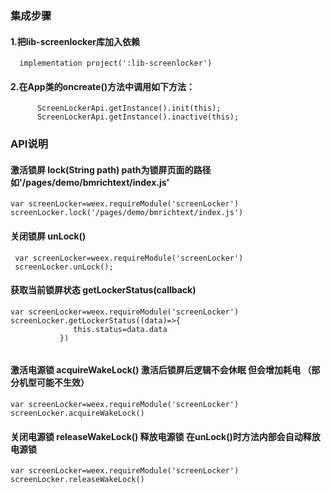 ### 集成步骤
#### 1.把lib-screenlocker库加入依赖
````
  implementation project(':lib-screenlocker')
````
#### 2.在App类的oncreate()方法中调用如下方法：
```
      ScreenLockerApi.getInstance().init(this);
      ScreenLockerApi.getInstance().inactive(this);
```

### API说明

#### 激活锁屏 lock(String path)  path为锁屏页面的路径如'/pages/demo/bmrichtext/index.js'
```
var screenLocker=weex.requireModule('screenLocker')
screenLocker.lock('/pages/demo/bmrichtext/index.js')
``` 

#### 关闭锁屏 unLock()
```
 var screenLocker=weex.requireModule('screenLocker')
 screenLocker.unLock();
```

#### 获取当前锁屏状态 getLockerStatus(callback) 
```
var screenLocker=weex.requireModule('screenLocker')
screenLocker.getLockerStatus((data)=>{
              this.status=data.data
           })
          
```
#### 激活电源锁  acquireWakeLock() 激活后锁屏后逻辑不会休眠  但会增加耗电 （部分机型可能不生效）
```
var screenLocker=weex.requireModule('screenLocker')
screenLocker.acquireWakeLock()

```

#### 关闭电源锁 releaseWakeLock()  释放电源锁 在unLock()时方法内部会自动释放电源锁
```
var screenLocker=weex.requireModule('screenLocker')
screenLocker.releaseWakeLock()
``` 